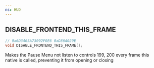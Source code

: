 ```yaml
---
ns: HUD
---
```

## DISABLE_FRONTEND_THIS_FRAME

```c
// 0x6D3465A73092F0E6 0xD86A029E
void DISABLE_FRONTEND_THIS_FRAME();
```

Makes the Pause Menu not listen to controls 199, 200 every frame this native is called, preventing it from opening or closing
